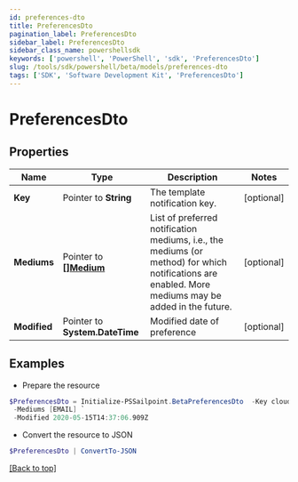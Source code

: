```yaml
---
id: preferences-dto
title: PreferencesDto
pagination_label: PreferencesDto
sidebar_label: PreferencesDto
sidebar_class_name: powershellsdk
keywords: ['powershell', 'PowerShell', 'sdk', 'PreferencesDto'] 
slug: /tools/sdk/powershell/beta/models/preferences-dto
tags: ['SDK', 'Software Development Kit', 'PreferencesDto']
---
```



# PreferencesDto

## Properties

Name | Type | Description | Notes
------------ | ------------- | ------------- | -------------
**Key** |  Pointer to **String** | The template notification key. | [optional] 
**Mediums** |  Pointer to [**[]Medium**](medium) | List of preferred notification mediums, i.e., the mediums (or method) for which notifications are enabled. More mediums may be added in the future. | [optional] 
**Modified** |  Pointer to **System.DateTime** | Modified date of preference | [optional] 

## Examples

- Prepare the resource
```powershell
$PreferencesDto = Initialize-PSSailpoint.BetaPreferencesDto  -Key cloud_manual_work_item_summary `
 -Mediums [EMAIL] `
 -Modified 2020-05-15T14:37:06.909Z
```

- Convert the resource to JSON
```powershell
$PreferencesDto | ConvertTo-JSON
```


[[Back to top]](#) 

